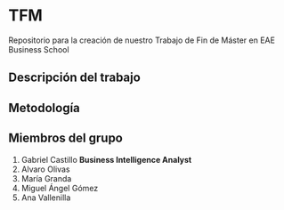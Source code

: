 # TFM

Repositorio para la creación de nuestro Trabajo de Fin de Máster en EAE Business School

## Descripción del trabajo 

## Metodología 

## Miembros del grupo 
1. Gabriel Castillo **Business Intelligence Analyst**
2. Alvaro Olivas 
3. María Granda
4. Miguel Ángel Gómez
5. Ana Vallenilla
